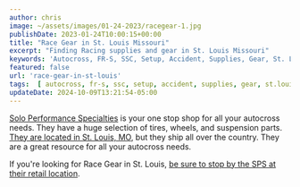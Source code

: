 ```yaml
---
author: chris
image: ~/assets/images/01-24-2023/racegear-1.jpg
publishDate: 2023-01-24T10:00:15+00:00
title: "Race Gear in St. Louis Missouri"
excerpt: "Finding Racing supplies and gear in St. Louis Missouri"
keywords: 'Autocross, FR-S, SSC, Setup, Accident, Supplies, Gear, St. Louis, SPS, Solo Performance Specialties'
featured: false
url: 'race-gear-in-st-louis'
tags:  [ autocross, fr-s, ssc, setup, accident, supplies, gear, st.louis ] 
updateDate: 2024-10-09T13:21:54-05:00
---
```


[Solo Performance Specialties](https://www.soloperformance.com) is your one stop shop for all your autocross needs. They have a huge selection of tires, wheels, and suspension parts.  [They are located in St. Louis, MO](https://www.soloperformance.com), but they ship all over the country. They are a great resource for all your autocross needs.

If you're looking for Race Gear in St. Louis, [be sure to stop by the SPS at their retail location](https://soloperformance.com/pages/find-us-service-info).
